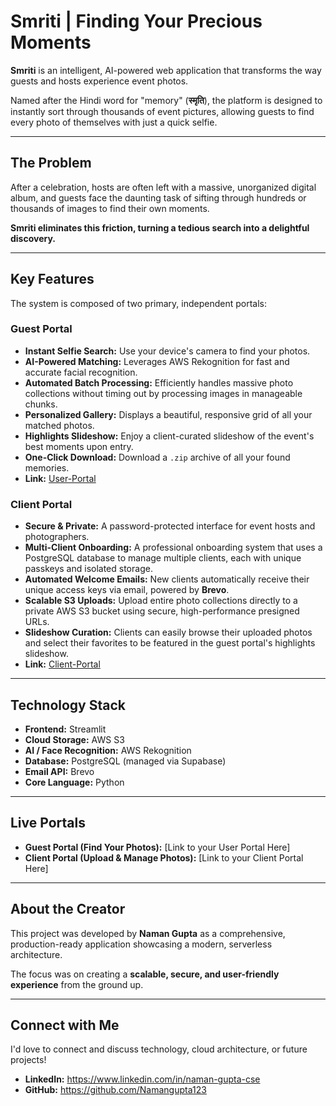 # Smriti | Finding Your Precious Moments

**Smriti** is an intelligent, AI-powered web application that transforms the way guests and hosts experience event photos.  

Named after the Hindi word for "memory" (**स्मृति**), the platform is designed to instantly sort through thousands of event pictures, allowing guests to find every photo of themselves with just a quick selfie.

---

## The Problem
After a celebration, hosts are often left with a massive, unorganized digital album, and guests face the daunting task of sifting through hundreds or thousands of images to find their own moments.  

**Smriti eliminates this friction, turning a tedious search into a delightful discovery.**

---

## Key Features

The system is composed of two primary, independent portals:

### Guest Portal
- **Instant Selfie Search:** Use your device's camera to find your photos.  
- **AI-Powered Matching:** Leverages AWS Rekognition for fast and accurate facial recognition.  
- **Automated Batch Processing:** Efficiently handles massive photo collections without timing out by processing images in manageable chunks.  
- **Personalized Gallery:** Displays a beautiful, responsive grid of all your matched photos.  
- **Highlights Slideshow:** Enjoy a client-curated slideshow of the event's best moments upon entry.  
- **One-Click Download:** Download a `.zip` archive of all your found memories.
- **Link:** [User-Portal](https://user-smriti.streamlit.app)

### Client Portal
- **Secure & Private:** A password-protected interface for event hosts and photographers.  
- **Multi-Client Onboarding:** A professional onboarding system that uses a PostgreSQL database to manage multiple clients, each with unique passkeys and isolated storage.  
- **Automated Welcome Emails:** New clients automatically receive their unique access keys via email, powered by **Brevo**.  
- **Scalable S3 Uploads:** Upload entire photo collections directly to a private AWS S3 bucket using secure, high-performance presigned URLs.  
- **Slideshow Curation:** Clients can easily browse their uploaded photos and select their favorites to be featured in the guest portal's highlights slideshow.
- **Link:** [Client-Portal](https://client-smriti.streamlit.app)

---

## Technology Stack
- **Frontend:** Streamlit  
- **Cloud Storage:** AWS S3  
- **AI / Face Recognition:** AWS Rekognition  
- **Database:** PostgreSQL (managed via Supabase)  
- **Email API:** Brevo  
- **Core Language:** Python  

---

## Live Portals
- **Guest Portal (Find Your Photos):** [Link to your User Portal Here]  
- **Client Portal (Upload & Manage Photos):** [Link to your Client Portal Here]  

---

## About the Creator
This project was developed by **Naman Gupta** as a comprehensive, production-ready application showcasing a modern, serverless architecture.  

The focus was on creating a **scalable, secure, and user-friendly experience** from the ground up.

---

## Connect with Me
I'd love to connect and discuss technology, cloud architecture, or future projects!

- **LinkedIn:**  https://www.linkedin.com/in/naman-gupta-cse 
- **GitHub:** https://github.com/Namangupta123